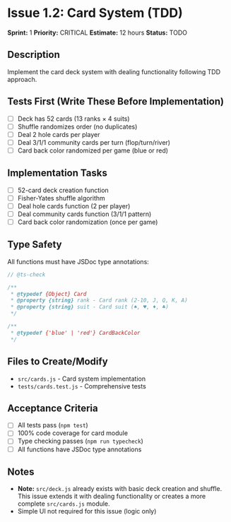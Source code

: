 # Issue 1.2: Card System (TDD)

**Sprint:** 1
**Priority:** CRITICAL
**Estimate:** 12 hours
**Status:** TODO

## Description
Implement the card deck system with dealing functionality following TDD approach.

## Tests First (Write These Before Implementation)
- [ ] Deck has 52 cards (13 ranks × 4 suits)
- [ ] Shuffle randomizes order (no duplicates)
- [ ] Deal 2 hole cards per player
- [ ] Deal 3/1/1 community cards per turn (flop/turn/river)
- [ ] Card back color randomized per game (blue or red)

## Implementation Tasks
- [ ] 52-card deck creation function
- [ ] Fisher-Yates shuffle algorithm
- [ ] Deal hole cards function (2 per player)
- [ ] Deal community cards function (3/1/1 pattern)
- [ ] Card back color randomization (once per game)

## Type Safety
All functions must have JSDoc type annotations:
```javascript
// @ts-check

/**
 * @typedef {Object} Card
 * @property {string} rank - Card rank (2-10, J, Q, K, A)
 * @property {string} suit - Card suit (♠, ♥, ♦, ♣)
 */

/**
 * @typedef {'blue' | 'red'} CardBackColor
 */
```

## Files to Create/Modify
- `src/cards.js` - Card system implementation
- `tests/cards.test.js` - Comprehensive tests

## Acceptance Criteria
- [ ] All tests pass (`npm test`)
- [ ] 100% code coverage for card module
- [ ] Type checking passes (`npm run typecheck`)
- [ ] All functions have JSDoc type annotations

## Notes
- **Note:** `src/deck.js` already exists with basic deck creation and shuffle. This issue extends it with dealing functionality or creates a more complete `src/cards.js` module.
- Simple UI not required for this issue (logic only)
